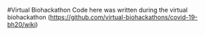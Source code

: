 #Virtual Biohackathon
Code here was written during the virtual biohackathon (https://github.com/virtual-biohackathons/covid-19-bh20/wiki)
